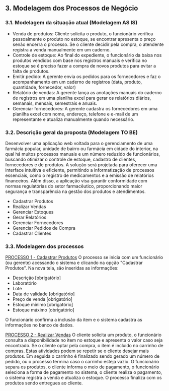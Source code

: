 ## 3. Modelagem dos Processos de Negócio
### 3.1. Modelagem da situação atual (Modelagem AS IS)

* Venda de produtos: Cliente solicita o produto, o funcionário verifica pessoalmente o produto no estoque, se encontrar apresenta o preço senão encerra o processo. Se o cliente decidir pela compra, o atendente registra a venda manualmente em um caderno.
* Controle de estoque: Ao final do expediente, o funcionário da baixa nos produtos vendidos com base nos registros manuais e verifica no estoque se é preciso fazer a compra de novos produtos para evitar a falta de produtos. 
* Emitir pedido: A gerente envia os pedidos para os fornecedores e faz o acompanhamento em um caderno de registros (data, produto, quantidade, fornecedor, valor)
* Relatório de vendas: A gerente lança as anotações manuais do caderno de registros em uma planilha excel para gerar os relatórios diários, semanais, mensais, semestrais e anuais.
* Gerenciar fornecedores: A gerente cadastra os fornecedores em uma planilha excel com nome, endereço, telefone e e-mail de um representante e atualiza manualmente quando necessário.

### 3.2. Descrição geral da proposta (Modelagem TO BE)

Desenvolver uma aplicação web voltada para o gerenciamento de uma farmácia popular, unidade de bairro ou farmácia em cidade do interior, na qual há muitos processos manuais e um número reduzido de funcionários, buscando otimizar o controle de estoque, cadastro de clientes, fornecedores e de produtos. A solução será projetada para oferecer uma interface intuitiva e eficiente, permitindo a informatização de processos essenciais, como o registro de medicamentos e a emissão de relatórios financeiros. Além disso, a aplicação visa garantir conformidade com normas regulatórias do setor farmacêutico, proporcionando maior segurança e transparência na gestão dos produtos e atendimentos.

* Cadastrar Produtos
* Realizar Vendas
* Gerenciar Estoques
* Gerar Relatórios
* Gerenciar Fornecedores
* Gerenciar Pedidos de Compra
* Cadastrar Clientes

### 3.3. Modelagem dos processos

[PROCESSO 1 - Cadastrar Produtos](./processos/cadastrar_produtos.md "Cadastrar Produtos.")
O processo se inicia com um funcionário (ou gerente) acessando o sistema e clicando na opção "Cadastrar Produtos". Na nova tela, são inseridas as informações:
* Descrição [obrigatório]
* Laboratório
* Lote
* Data de validade [obrigatório]
* Preço de venda [obrigatório]
* Estoque mínimo [obrigatório]
* Estoque máximo [obrigatório]

O funcionário confirma a inclusão da item e o sistema cadastra as informações no banco de dados.

[PROCESSO 2 - Realizar Vendas](./processos/realizar_vendas.md "Detalhamento do Processo 2.")
O cliente solicita um produto, o funcionário consulta a disponibilidade no item no estoque e apresenta o valor caso seja encontrado. Se o cliente optar pela compra, o item é incluído no carrinho de compras. Estas atividades podem se repetir se o cliente desejar mais produtos. Em seguida o carrinho é finalizado sendo gerado um número de pedido, ou o processo termina caso o carrinho esteja vazio. O funcionário separa os produtos, o cliente informa o meio de pagamento, o funcionário seleciona a forma de pagamento no sistema, o cliente realiza o pagamento, o sistema registra a venda e atualiza o estoque. O processo finaliza com os produtos sendo entregues ao cliente.
